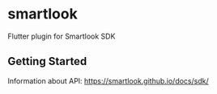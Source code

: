 # smartlook

Flutter plugin for Smartlook SDK

## Getting Started

Information about API: https://smartlook.github.io/docs/sdk/